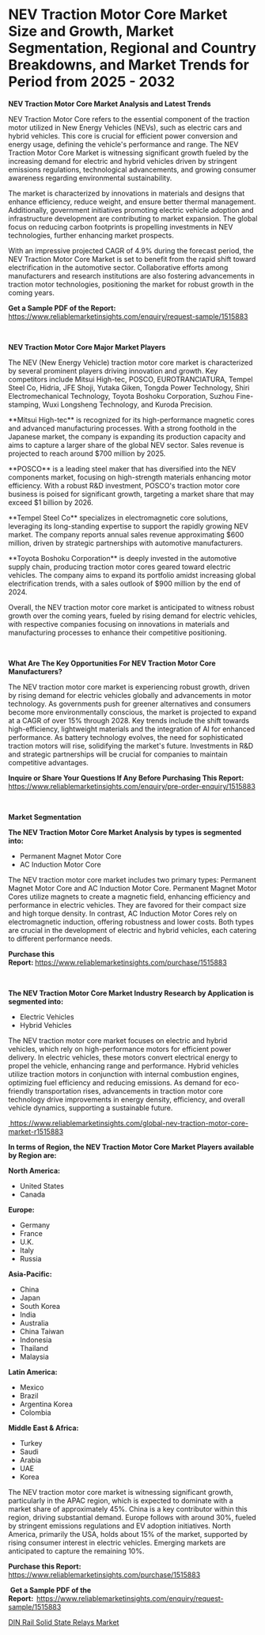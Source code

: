 <p><h1>NEV Traction Motor Core Market Size and Growth, Market Segmentation, Regional and Country Breakdowns, and Market Trends for Period from 2025 -  2032</h1></p><p><strong>NEV Traction Motor Core Market Analysis and Latest Trends</strong></p>
<p><p>NEV Traction Motor Core refers to the essential component of the traction motor utilized in New Energy Vehicles (NEVs), such as electric cars and hybrid vehicles. This core is crucial for efficient power conversion and energy usage, defining the vehicle's performance and range. The NEV Traction Motor Core Market is witnessing significant growth fueled by the increasing demand for electric and hybrid vehicles driven by stringent emissions regulations, technological advancements, and growing consumer awareness regarding environmental sustainability.</p><p>The market is characterized by innovations in materials and designs that enhance efficiency, reduce weight, and ensure better thermal management. Additionally, government initiatives promoting electric vehicle adoption and infrastructure development are contributing to market expansion. The global focus on reducing carbon footprints is propelling investments in NEV technologies, further enhancing market prospects.</p><p>With an impressive projected CAGR of 4.9% during the forecast period, the NEV Traction Motor Core Market is set to benefit from the rapid shift toward electrification in the automotive sector. Collaborative efforts among manufacturers and research institutions are also fostering advancements in traction motor technologies, positioning the market for robust growth in the coming years.</p></p>
<p><strong>Get a Sample PDF of the Report:&nbsp;</strong> <a href="https://www.reliablemarketinsights.com/enquiry/request-sample/1515883?utm_campaign=3164&utm_medium=2&utm_source=Github&utm_content=ia&utm_term=29032025&utm_id=nev-traction-motor-core">https://www.reliablemarketinsights.com/enquiry/request-sample/1515883</a></p>
<p>&nbsp;</p>
<p><strong>NEV Traction Motor Core Major Market Players</strong></p>
<p><p>The NEV (New Energy Vehicle) traction motor core market is characterized by several prominent players driving innovation and growth. Key competitors include Mitsui High-tec, POSCO, EUROTRANCIATURA, Tempel Steel Co, Hidria, JFE Shoji, Yutaka Giken, Tongda Power Technology, Shiri Electromechanical Technology, Toyota Boshoku Corporation, Suzhou Fine-stamping, Wuxi Longsheng Technology, and Kuroda Precision.</p><p>**Mitsui High-tec** is recognized for its high-performance magnetic cores and advanced manufacturing processes. With a strong foothold in the Japanese market, the company is expanding its production capacity and aims to capture a larger share of the global NEV sector. Sales revenue is projected to reach around $700 million by 2025.</p><p>**POSCO** is a leading steel maker that has diversified into the NEV components market, focusing on high-strength materials enhancing motor efficiency. With a robust R&D investment, POSCO's traction motor core business is poised for significant growth, targeting a market share that may exceed $1 billion by 2026.</p><p>**Tempel Steel Co** specializes in electromagnetic core solutions, leveraging its long-standing expertise to support the rapidly growing NEV market. The company reports annual sales revenue approximating $600 million, driven by strategic partnerships with automotive manufacturers.</p><p>**Toyota Boshoku Corporation** is deeply invested in the automotive supply chain, producing traction motor cores geared toward electric vehicles. The company aims to expand its portfolio amidst increasing global electrification trends, with a sales outlook of $900 million by the end of 2024.</p><p>Overall, the NEV traction motor core market is anticipated to witness robust growth over the coming years, fueled by rising demand for electric vehicles, with respective companies focusing on innovations in materials and manufacturing processes to enhance their competitive positioning.</p></p>
<p>&nbsp;</p>
<p><strong>What Are The Key Opportunities For NEV Traction Motor Core Manufacturers?</strong></p>
<p><p>The NEV traction motor core market is experiencing robust growth, driven by rising demand for electric vehicles globally and advancements in motor technology. As governments push for greener alternatives and consumers become more environmentally conscious, the market is projected to expand at a CAGR of over 15% through 2028. Key trends include the shift towards high-efficiency, lightweight materials and the integration of AI for enhanced performance. As battery technology evolves, the need for sophisticated traction motors will rise, solidifying the market's future. Investments in R&D and strategic partnerships will be crucial for companies to maintain competitive advantages.</p></p>
<p><strong>Inquire or Share Your Questions If Any Before Purchasing This Report:</strong> <a href="https://www.reliablemarketinsights.com/enquiry/pre-order-enquiry/1515883?utm_campaign=3164&utm_medium=2&utm_source=Github&utm_content=ia&utm_term=29032025&utm_id=nev-traction-motor-core">https://www.reliablemarketinsights.com/enquiry/pre-order-enquiry/1515883</a></p>
<p>&nbsp;</p>
<p><strong>Market Segmentation</strong></p>
<p><strong>The NEV Traction Motor Core Market Analysis by types is segmented into:</strong></p>
<p><ul><li>Permanent Magnet Motor Core</li><li>AC Induction Motor Core</li></ul></p>
<p><p>The NEV traction motor core market includes two primary types: Permanent Magnet Motor Core and AC Induction Motor Core. Permanent Magnet Motor Cores utilize magnets to create a magnetic field, enhancing efficiency and performance in electric vehicles. They are favored for their compact size and high torque density. In contrast, AC Induction Motor Cores rely on electromagnetic induction, offering robustness and lower costs. Both types are crucial in the development of electric and hybrid vehicles, each catering to different performance needs.</p></p>
<p><strong>Purchase this Report:&nbsp;</strong><a href="https://www.reliablemarketinsights.com/purchase/1515883?utm_campaign=3164&utm_medium=2&utm_source=Github&utm_content=ia&utm_term=29032025&utm_id=nev-traction-motor-core">https://www.reliablemarketinsights.com/purchase/1515883</a></p>
<p>&nbsp;</p>
<p><strong>The NEV Traction Motor Core Market Industry Research by Application is segmented into:</strong></p>
<p><ul><li>Electric Vehicles</li><li>Hybrid Vehicles</li></ul></p>
<p><p>The NEV traction motor core market focuses on electric and hybrid vehicles, which rely on high-performance motors for efficient power delivery. In electric vehicles, these motors convert electrical energy to propel the vehicle, enhancing range and performance. Hybrid vehicles utilize traction motors in conjunction with internal combustion engines, optimizing fuel efficiency and reducing emissions. As demand for eco-friendly transportation rises, advancements in traction motor core technology drive improvements in energy density, efficiency, and overall vehicle dynamics, supporting a sustainable future.</p></p>
<p><a href="https://www.reliablemarketinsights.com/global-nev-traction-motor-core-market-r1515883?utm_campaign=3164&utm_medium=2&utm_source=Github&utm_content=ia&utm_term=29032025&utm_id=nev-traction-motor-core">&nbsp;https://www.reliablemarketinsights.com/global-nev-traction-motor-core-market-r1515883</a></p>
<p><strong>In terms of Region, the NEV Traction Motor Core Market Players available by Region are:</strong></p>
<p>
    <p> <strong> North America: </strong>
        <ul>
            <li>United States</li>
            <li>Canada</li>
        </ul>
        </p> 
    <p> <strong> Europe: </strong>
        <ul>
            <li>Germany</li>
            <li>France</li>
            <li>U.K.</li>
            <li>Italy</li>
            <li>Russia</li>
        </ul>
        </p> 
    <p> <strong> Asia-Pacific: </strong>
        <ul>
            <li>China</li>
            <li>Japan</li>
            <li>South Korea</li>
            <li>India</li>
            <li>Australia</li>
            <li>China Taiwan</li>
            <li>Indonesia</li>
            <li>Thailand</li>
            <li>Malaysia</li>
        </ul>
        </p> 
    <p> <strong> Latin America: </strong>
        <ul>
            <li>Mexico</li>
            <li>Brazil</li>
            <li>Argentina Korea</li>
            <li>Colombia</li>
        </ul>
        </p> 
    <p> <strong> Middle East & Africa: </strong>
        <ul>
            <li>Turkey</li>
            <li>Saudi</li>
            <li>Arabia</li>
            <li>UAE</li>
            <li>Korea</li>
        </ul>
    </p>
    </p>
<p><p>The NEV traction motor core market is witnessing significant growth, particularly in the APAC region, which is expected to dominate with a market share of approximately 45%. China is a key contributor within this region, driving substantial demand. Europe follows with around 30%, fueled by stringent emissions regulations and EV adoption initiatives. North America, primarily the USA, holds about 15% of the market, supported by rising consumer interest in electric vehicles. Emerging markets are anticipated to capture the remaining 10%.</p></p>
<p><strong>Purchase this Report: </strong><a href="https://www.reliablemarketinsights.com/purchase/1515883?utm_campaign=3164&utm_medium=2&utm_source=Github&utm_content=ia&utm_term=29032025&utm_id=nev-traction-motor-core">https://www.reliablemarketinsights.com/purchase/1515883</a></p>
<p>&nbsp;<strong>Get a Sample PDF of the Report:&nbsp;&nbsp;</strong><a href="https://www.reliablemarketinsights.com/enquiry/request-sample/1515883?utm_campaign=3164&utm_medium=2&utm_source=Github&utm_content=ia&utm_term=29032025&utm_id=nev-traction-motor-core">https://www.reliablemarketinsights.com/enquiry/request-sample/1515883</a></p>
<p><strong></strong></p>
<p><p><a href="https://github.com/felishtimoti/Market-Research-Report-List-1/blob/main/din-rail-solid-state-relays-market.md?utm_campaign=3164&utm_medium=2&utm_source=Github&utm_content=ia&utm_term=29032025&utm_id=nev-traction-motor-core">DIN Rail Solid State Relays Market</a></p></p>
